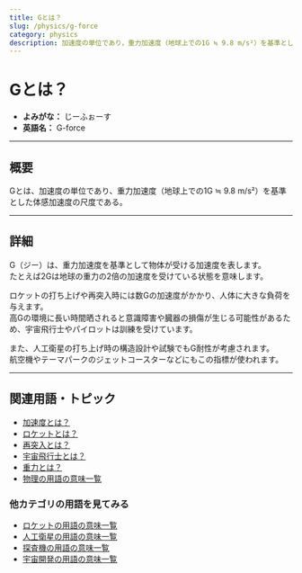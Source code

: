 ```yaml
---
title: Gとは？
slug: /physics/g-force
category: physics
description: 加速度の単位であり，重力加速度（地球上での1G ≒ 9.8 m/s²）を基準とした体感加速度の尺度であるGの意味・定義・内容について解説します．
---
```


# Gとは？

- **よみがな：** じーふぉーす  
- **英語名：** G-force  

---

## 概要

Gとは、加速度の単位であり、重力加速度（地球上での1G ≒ 9.8 m/s²）を基準とした体感加速度の尺度である。  

---

## 詳細

G（ジー）は、重力加速度を基準として物体が受ける加速度を表します。  
たとえば2Gは地球の重力の2倍の加速度を受けている状態を意味します。  

ロケットの打ち上げや再突入時には数Gの加速度がかかり、人体に大きな負荷を与えます。  
高Gの環境に長い時間晒されると意識障害や臓器の損傷が生じる可能性があるため、宇宙飛行士やパイロットは訓練を受けています。  

また、人工衛星の打ち上げ時の構造設計や試験でもG耐性が考慮されます。  
航空機やテーマパークのジェットコースターなどにもこの指標が使われます。  

---

## 関連用語・トピック

- [加速度とは？](/docs/physics/acceleration/)
- [ロケットとは？](/docs/rocket/rocket/)
- [再突入とは？](/docs/explorer/technology/reentry/)
- [宇宙飛行士とは？](/docs/glossary/astronaut/)
- [重力とは？](/docs/physics/gravity/)
- [物理の用語の意味一覧](/docs/category/physics/)

### 他カテゴリの用語を見てみる
- [ロケットの用語の意味一覧](/docs/category/rocket/)
- [人工衛星の用語の意味一覧](/docs/category/satellite/)
- [探査機の用語の意味一覧](/docs/category/explorer/)
- [宇宙開発の用語の意味一覧](/docs/category/glossary/)
